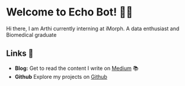 # Welcome to Echo Bot! 🚀🤖

Hi there, I am Arthi currently interning at iMorph.
A data enthusiast and Biomedical graduate
## Links 🔗

- **Blog:** Get to read the content I write on [Medium](http://medium.com/@meetarthi) 📚
- **Github** Explore my projects on [Github](http://github.com/meetarthi) 


